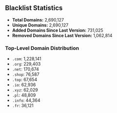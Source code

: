 ## Blacklist Statistics

- **Total Domains:** 2,690,127
- **Unique Domains:** 2,690,127
- **Added Domains Since Last Version:** 731,025
- **Removed Domains Since Last Version:** 1,062,814

### Top-Level Domain Distribution

-  `.com`: 1,228,141
-  `.org`: 229,403
-  `.net`: 170,674
-  `.shop`: 76,587
-  `.top`: 67,654
-  `.io`: 62,936
-  `.xyz`: 62,029
-  `.pl`: 48,809
-  `.info`: 44,364
-  `.fr`: 36,121

